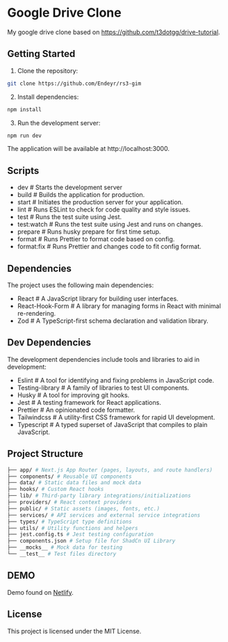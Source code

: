 # Google Drive Clone

My google drive clone based on https://github.com/t3dotgg/drive-tutorial. 

## Getting Started

1. Clone the repository:

```bash
git clone https://github.com/Endeyr/rs3-gim
```

2. Install dependencies: 

```bash
npm install
```

3. Run the development server:

```bash
npm run dev
```

The application will be available at http://localhost:3000.

## Scripts

- dev # Starts the development server
- build # Builds the application for production.
- start # Initiates the production server for your application.
- lint # Runs ESLint to check for code quality and style issues.
- test # Runs the test suite using Jest.
- test:watch # Runs the test suite using Jest and runs on changes.
- prepare # Runs husky prepare for first time setup.
- format # Runs Prettier to format code based on config.
- format:fix # Runs Prettier and changes code to fit config format.

## Dependencies

The project uses the following main dependencies:

- React # A JavaScript library for building user interfaces.
- React-Hook-Form # A library for managing forms in React with minimal re-rendering.
- Zod # A TypeScript-first schema declaration and validation library.

## Dev Dependencies

The development dependencies include tools and libraries to aid in development:

- Eslint # A tool for identifying and fixing problems in JavaScript code.
- Testing-library # A family of libraries to test UI components.
- Husky # A tool for improving git hooks.
- Jest # A testing framework for React applications.
- Prettier # An opinionated code formatter.
- Tailwindcss # A utility-first CSS framework for rapid UI development.
- Typescript # A typed superset of JavaScript that compiles to plain JavaScript.

## Project Structure

```bash
├── app/ # Next.js App Router (pages, layouts, and route handlers)
├── components/ # Reusable UI components
├── data/ # Static data files and mock data
├── hooks/ # Custom React hooks
├── lib/ # Third-party library integrations/initializations
├── providers/ # React context providers
├── public/ # Static assets (images, fonts, etc.)
├── services/ # API services and external service integrations
├── types/ # TypeScript type definitions
├── utils/ # Utility functions and helpers
├── jest.config.ts # Jest testing configuration
├── components.json # Setup file for ShadCn UI Library
├── __mocks__ # Mock data for testing
└── __test__ # Test files directory
```

## DEMO

Demo found on [Netlify](https://eloquent-lokum-f587c6.netlify.app/).

## License

This project is licensed under the MIT License.